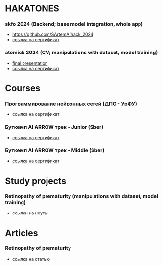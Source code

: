 # HAKATONES
<!-- (тип задачи; что делал) -->
### skfo 2024 (Backend; base model integration, whole app)
- https://github.com/SArtemA/hack_2024
- [ссылка на сертификат](https://github.com/SArtemA/for_resume/blob/main/skfo_2024.pdf)
### atomick 2024 (CV; manipulations with dataset, model training)
- [final presentation](https://docs.google.com/presentation/d/1-NTaia7MFb5pJkFgTn0XUrblAdl7VTQ-fyiH5x10V2k/edit?usp=sharing)
- [ссылка на сертификат](https://github.com/SArtemA/for_resume/blob/main/Certificate_2024-06-27_06_25_46.366Z.pdf)

# Courses
<!-- (Название (кто проводил)) -->
### Программирование нейронных сетей (ДПО - УрФУ)
- ссылка на сертификат
### Буткемп AI ARROW трек - Junior (Sber)
- [ссылка на сертификат](https://github.com/SArtemA/for_resume/blob/5431c3dd3a3b76113d1612a3a00073b0fe58aa88/e78aead7-9256-4683-97d4-27087f71e7bc.pdf)
### Буткемп AI ARROW трек - Middle (Sber)
- [ссылка на сертификат](https://github.com/SArtemA/for_resume/blob/5431c3dd3a3b76113d1612a3a00073b0fe58aa88/09ff3d47-87a5-4b79-977d-60ac982c5464.pdf)

# Study projects
### Retinopathy of prematurity (manipulations with dataset, model training)
- ссылки на ноуты


# Articles
### Retinopathy of prematurity
- ссылка на статью
